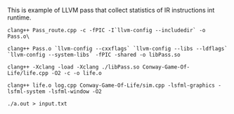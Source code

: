 This is example of LLVM pass that collect statistics of IR instructions int runtime.
```
clang++ Pass_route.cpp -c -fPIC -I`llvm-config --includedir` -o Pass.o\  

clang++ Pass.o `llvm-config --cxxflags` `llvm-config --libs --ldflags` `llvm-config --system-libs` -fPIC -shared -o libPass.so  

clang++ -Xclang -load -Xclang ./libPass.so Conway-Game-Of-Life/life.cpp -O2 -c -o life.o  

clang++ life.o log.cpp Conway-Game-Of-Life/sim.cpp -lsfml-graphics -lsfml-system -lsfml-window -O2  

./a.out > input.txt
````


